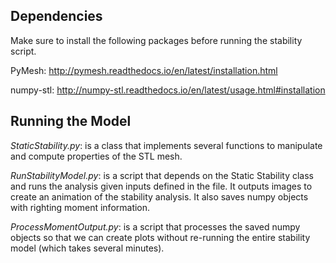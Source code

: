 ## Dependencies

Make sure to install the following packages before running the stability script.

PyMesh: http://pymesh.readthedocs.io/en/latest/installation.html

numpy-stl: http://numpy-stl.readthedocs.io/en/latest/usage.html#installation

## Running the Model

*StaticStability.py*: is a class that implements several functions to manipulate and compute properties of the STL mesh. 

*RunStabilityModel.py*: is a script that depends on the Static Stability class and runs the analysis given inputs defined in the file. It outputs images to create an animation of the stability analysis. It also saves numpy objects with righting moment information.

*ProcessMomentOutput.py*: is a script that processes the saved numpy objects so that we can create plots without re-running the entire stability model (which takes several minutes).



